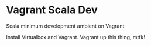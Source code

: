 # Vagrant Scala Dev
Scala minimum development ambient on Vagrant

Install Virtualbox and Vagrant.
Vagrant up this thing, mtfk!
